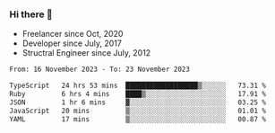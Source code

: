 ### Hi there 👋

- Freelancer since Oct, 2020
- Developer since July, 2017
- Structral Engineer since July, 2012

<!--START_SECTION:waka-->

```txt
From: 16 November 2023 - To: 23 November 2023

TypeScript   24 hrs 53 mins  ██████████████████▒░░░░░░   73.31 %
Ruby         6 hrs 4 mins    ████▒░░░░░░░░░░░░░░░░░░░░   17.91 %
JSON         1 hr 6 mins     ▓░░░░░░░░░░░░░░░░░░░░░░░░   03.25 %
JavaScript   20 mins         ▒░░░░░░░░░░░░░░░░░░░░░░░░   01.01 %
YAML         17 mins         ▒░░░░░░░░░░░░░░░░░░░░░░░░   00.87 %
```

<!--END_SECTION:waka-->
